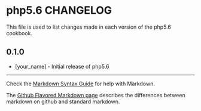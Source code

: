 # php5.6 CHANGELOG

This file is used to list changes made in each version of the php5.6 cookbook.

## 0.1.0
- [your_name] - Initial release of php5.6

- - -
Check the [Markdown Syntax Guide](http://daringfireball.net/projects/markdown/syntax) for help with Markdown.

The [Github Flavored Markdown page](http://github.github.com/github-flavored-markdown/) describes the differences between markdown on github and standard markdown.
